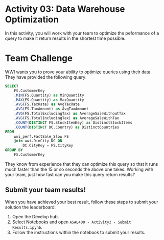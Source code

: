 # Activity 03: Data Warehouse Optimization

In this activity, you will work with your team to optimize the peformance of a query to make it return results in the shortest time possible. 

# Team Challenge 

WWI wants you to prove your ability to optimize queries using their data. They have provided the following query:

``` SQL
SELECT
    FS.CustomerKey
    ,MIN(FS.Quantity) as MinQuantity
    ,MAX(FS.Quantity) as MaxQuantity
    ,AVG(FS.TaxRate) as AvgTaxRate
    ,AVG(FS.TaxAmount) as AvgTaxAmount
    ,AVG(FS.TotalExcludingTax) as AverageSaleWithoutTax
    ,AVG(FS.TotalIncludingTax) as AverageSaleWithTax
    ,COUNT(DISTINCT FS.StockItemKey) as DistinctStockItems
    ,COUNT(DISTINCT DC.Country) as DistinctCountries
FROM
    wwi_perf.FactSale_Slow FS
    join wwi.DimCity DC ON
        DC.CityKey = FS.CityKey
GROUP BY
    FS.CustomerKey

```

They know from experience that they can optimize this query so that it runs much faster than the 15 or so seconds the above one takes. Working with your team, just how fast can you make this query return results?

## Submit your team results!

When you have achieved your best result, follow these steps to submit your solution the leaderboard:

1. Open the Develop hub.
2. Select Notebooks and open `ASAL400 - Activity3 - Submit Results.ipynb`.
3. Follow the instructions within the notebook to submit your results.





